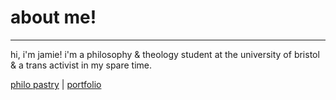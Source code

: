 # about me!

* * *

hi, i'm jamie! i'm a philosophy & theology student at the university of bristol & a trans activist in my spare time.

[philo pastry](./philopastry.md) \| [portfolio](./portfolio.md)

